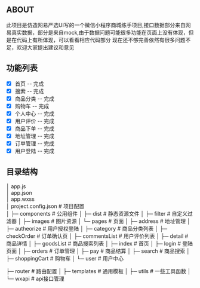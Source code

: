 ## ABOUT
此项目是仿造网易严选UI写的一个微信小程序商城练手项目,接口数据部分来自网易真实数据，部分是来自mock,由于数据问题可能很多功能在页面上没有体现，但是在代码上有所体现，可以看看相应代码部分
  现在还不够完善依然有很多问题不足，欢迎大家提出建议和意见  

## 功能列表

- [x] 首页 -- 完成
- [x] 搜索 -- 完成
- [x] 商品分类 -- 完成
- [x] 购物车 -- 完成
- [x] 个人中心 -- 完成
- [x] 用户评价 -- 完成
- [x] 商品下单 -- 完成 
- [x] 地址管理 -- 完成
- [x] 订单管理 -- 完成
- [x] 用户登陆 -- 完成

## 目录结构

│  app.js                       
│  app.json                     
│  app.wxss                       
│  project.config.json                   # 项目配置  
│
├─ components                            # 公用组件
│
├─ dist                                  # 静态资源文件
│
├─ filter                                # 自定义过滤器
│
├─ images                                # 图片资源
│
└─ pages                                 # 页面
    │
    ├─ address                           # 地址管理
    │
    ├─ autheorize                        # 用户授权登陆
    │
    ├─ category                          # 商品分类列表
    │
    ├─ checkOrder                        # 订单确认页
    │
    ├─ commentsList                      # 用户评价列表
    │
    ├─ detail                            # 商品详情
    │
    ├─ goodsList                         # 商品搜索列表
    │
    ├─ index                             # 首页
    │
    ├─ login                             # 登陆页面
    │
    ├─ orders                            # 订单管理
    │
    ├─ pay                               # 商品结算
    │
    ├─ search                            # 商品搜索
    │
    ├─ shoppingCart                      # 购物车
    │
    └─ user                              # 用户中心

├─ router                                # 路由配置
│
├─ templates                             # 通用模板
│
├─ utils                                 # 一些工具函数
│
└─ wxapi                                 # api接口管理
